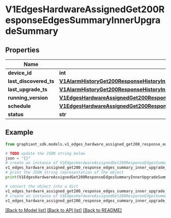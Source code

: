 # V1EdgesHardwareAssignedGet200ResponseEdgesSummaryInnerUpgradeSummary


## Properties

Name | Type | Description | Notes
------------ | ------------- | ------------- | -------------
**device_id** | **int** |  | [optional] 
**last_discovered_ts** | [**V1AlarmHistoryGet200ResponseHistoryInnerTime**](V1AlarmHistoryGet200ResponseHistoryInnerTime.md) |  | [optional] 
**last_upgrade_ts** | [**V1AlarmHistoryGet200ResponseHistoryInnerTime**](V1AlarmHistoryGet200ResponseHistoryInnerTime.md) |  | [optional] 
**running_version** | [**V1EdgesHardwareAssignedGet200ResponseEdgesSummaryInnerUpgradeSummaryRunningVersion**](V1EdgesHardwareAssignedGet200ResponseEdgesSummaryInnerUpgradeSummaryRunningVersion.md) |  | [optional] 
**schedule** | [**V1EdgesHardwareAssignedGet200ResponseEdgesSummaryInnerUpgradeSummarySchedule**](V1EdgesHardwareAssignedGet200ResponseEdgesSummaryInnerUpgradeSummarySchedule.md) |  | [optional] 
**status** | **str** |  | [optional] 

## Example

```python
from graphiant_sdk.models.v1_edges_hardware_assigned_get200_response_edges_summary_inner_upgrade_summary import V1EdgesHardwareAssignedGet200ResponseEdgesSummaryInnerUpgradeSummary

# TODO update the JSON string below
json = "{}"
# create an instance of V1EdgesHardwareAssignedGet200ResponseEdgesSummaryInnerUpgradeSummary from a JSON string
v1_edges_hardware_assigned_get200_response_edges_summary_inner_upgrade_summary_instance = V1EdgesHardwareAssignedGet200ResponseEdgesSummaryInnerUpgradeSummary.from_json(json)
# print the JSON string representation of the object
print(V1EdgesHardwareAssignedGet200ResponseEdgesSummaryInnerUpgradeSummary.to_json())

# convert the object into a dict
v1_edges_hardware_assigned_get200_response_edges_summary_inner_upgrade_summary_dict = v1_edges_hardware_assigned_get200_response_edges_summary_inner_upgrade_summary_instance.to_dict()
# create an instance of V1EdgesHardwareAssignedGet200ResponseEdgesSummaryInnerUpgradeSummary from a dict
v1_edges_hardware_assigned_get200_response_edges_summary_inner_upgrade_summary_from_dict = V1EdgesHardwareAssignedGet200ResponseEdgesSummaryInnerUpgradeSummary.from_dict(v1_edges_hardware_assigned_get200_response_edges_summary_inner_upgrade_summary_dict)
```
[[Back to Model list]](../README.md#documentation-for-models) [[Back to API list]](../README.md#documentation-for-api-endpoints) [[Back to README]](../README.md)


